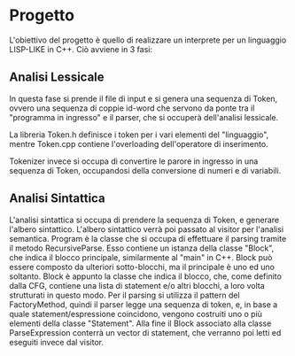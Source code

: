 # Progetto
L'obiettivo del progetto è quello di realizzare un interprete per un linguaggio LISP-LIKE in C++.
Ciò avviene in 3 fasi:

## Analisi Lessicale
In questa fase si prende il file di input e si genera una sequenza di Token, ovvero una sequenza di coppie id-word che servono da ponte tra il "programma in ingresso" e il parser, che si occuperà dell'analisi lessicale.

La libreria Token.h definisce i token per i vari elementi del "linguaggio", mentre Token.cpp contiene l'overloading dell'operatore di inserimento.

Tokenizer invece si occupa di convertire le parore in ingresso in una sequenza di Token, occupandosi della conversione di numeri e di variabili.

## Analisi Sintattica
L'analisi sintattica si occupa di prendere la sequenza di Token, e generare l'albero sintattico. L'albero sintattico verrà poi passato al visitor per l'analisi semantica.
Program è la classe che si occupa di effettuare il parsing tramite il metodo RecursiveParse. Esso contiene un istanza della classe "Block", che indica il blocco principale, similarmente al "main" in C++. Block può essere composto da ulteriori sotto-blocchi, ma il principale è uno ed uno soltanto.
Block è appunto la classe che indica il blocco, che, come definito dalla CFG, contiene una lista di statement e/o altri blocchi, a loro volta strutturati in questo modo.
Per il parsing si utilizza il pattern del FactoryMethod, quindi il parser legge una sequenza di token, e, in base a quale statement/espressione coincidono, vengono costruiti uno o più elementi della classe "Statement". 
Alla fine il Block associato alla classe ParseExpression conterrà un vector di statement, che verranno poi letti ed eseguiti invece dal visitor.